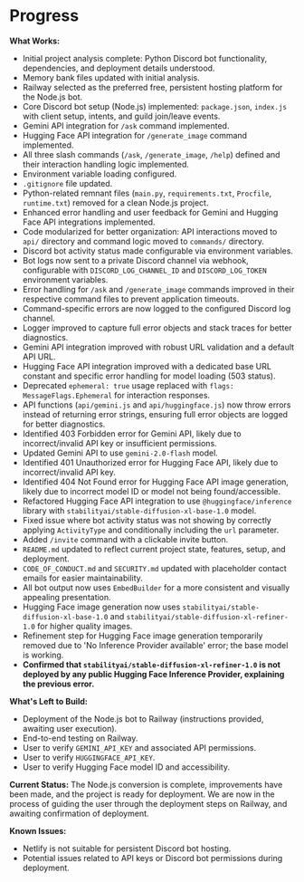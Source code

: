 # Progress

**What Works:**
- Initial project analysis complete: Python Discord bot functionality, dependencies, and deployment details understood.
- Memory bank files updated with initial analysis.
- Railway selected as the preferred free, persistent hosting platform for the Node.js bot.
- Core Discord bot setup (Node.js) implemented: `package.json`, `index.js` with client setup, intents, and guild join/leave events.
- Gemini API integration for `/ask` command implemented.
- Hugging Face API integration for `/generate_image` command implemented.
- All three slash commands (`/ask`, `/generate_image`, `/help`) defined and their interaction handling logic implemented.
- Environment variable loading configured.
- `.gitignore` file updated.
- Python-related remnant files (`main.py`, `requirements.txt`, `Procfile`, `runtime.txt`) removed for a clean Node.js project.
- Enhanced error handling and user feedback for Gemini and Hugging Face API integrations implemented.
- Code modularized for better organization: API interactions moved to `api/` directory and command logic moved to `commands/` directory.
- Discord bot activity status made configurable via environment variables.
- Bot logs now sent to a private Discord channel via webhook, configurable with `DISCORD_LOG_CHANNEL_ID` and `DISCORD_LOG_TOKEN` environment variables.
- Error handling for `/ask` and `/generate_image` commands improved in their respective command files to prevent application timeouts.
- Command-specific errors are now logged to the configured Discord log channel.
- Logger improved to capture full error objects and stack traces for better diagnostics.
- Gemini API integration improved with robust URL validation and a default API URL.
- Hugging Face API integration improved with a dedicated base URL constant and specific error handling for model loading (503 status).
- Deprecated `ephemeral: true` usage replaced with `flags: MessageFlags.Ephemeral` for interaction responses.
- API functions (`api/gemini.js` and `api/huggingface.js`) now throw errors instead of returning error strings, ensuring full error objects are logged for better diagnostics.
- Identified 403 Forbidden error for Gemini API, likely due to incorrect/invalid API key or insufficient permissions.
- Updated Gemini API to use `gemini-2.0-flash` model.
- Identified 401 Unauthorized error for Hugging Face API, likely due to incorrect/invalid API key.
- Identified 404 Not Found error for Hugging Face API image generation, likely due to incorrect model ID or model not being found/accessible.
- Refactored Hugging Face API integration to use `@huggingface/inference` library with `stabilityai/stable-diffusion-xl-base-1.0` model.
- Fixed issue where bot activity status was not showing by correctly applying `ActivityType` and conditionally including the `url` parameter.
- Added `/invite` command with a clickable invite button.
- `README.md` updated to reflect current project state, features, setup, and deployment.
- `CODE_OF_CONDUCT.md` and `SECURITY.md` updated with placeholder contact emails for easier maintainability.
- All bot output now uses `EmbedBuilder` for a more consistent and visually appealing presentation.
- Hugging Face image generation now uses `stabilityai/stable-diffusion-xl-base-1.0` and `stabilityai/stable-diffusion-xl-refiner-1.0` for higher quality images.
- Refinement step for Hugging Face image generation temporarily removed due to 'No Inference Provider available' error; the base model is working.
- **Confirmed that `stabilityai/stable-diffusion-xl-refiner-1.0` is not deployed by any public Hugging Face Inference Provider, explaining the previous error.**

**What's Left to Build:**
- Deployment of the Node.js bot to Railway (instructions provided, awaiting user execution).
- End-to-end testing on Railway.
- User to verify `GEMINI_API_KEY` and associated API permissions.
- User to verify `HUGGINGFACE_API_KEY`.
- User to verify Hugging Face model ID and accessibility.

**Current Status:**
The Node.js conversion is complete, improvements have been made, and the project is ready for deployment. We are now in the process of guiding the user through the deployment steps on Railway, and awaiting confirmation of deployment.

**Known Issues:**
- Netlify is not suitable for persistent Discord bot hosting.
- Potential issues related to API keys or Discord bot permissions during deployment.